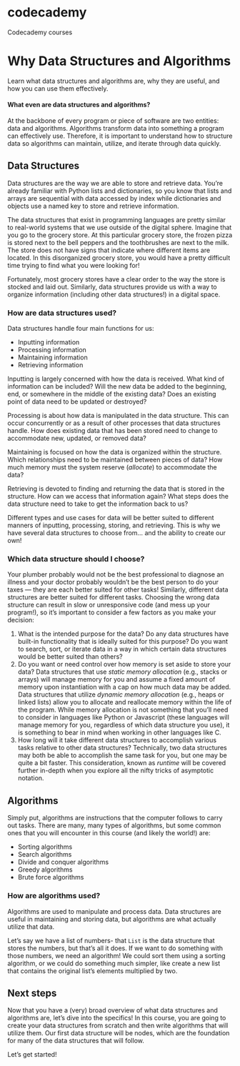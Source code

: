 # codecademy
Codecademy courses



# Why Data Structures and Algorithms

Learn what data structures and algorithms are, why they are useful, and how you can use them effectively.

#### What even are data structures and algorithms?

At the backbone of every program or piece of software are two entities: data and algorithms. Algorithms transform data into something a program can effectively use. Therefore, it is important to understand how to structure data so algorithms can maintain, utilize, and iterate through data quickly.

## Data Structures

Data structures are the way we are able to store and retrieve data. You’re already familiar with Python lists and dictionaries, so you know that lists and arrays are sequential with data accessed by index while dictionaries and objects use a named key to store and retrieve information.

The data structures that exist in programming languages are pretty similar to real-world systems that we use outside of the digital sphere. Imagine that you go to the grocery store. At this particular grocery store, the frozen pizza is stored next to the bell peppers and the toothbrushes are next to the milk. The store does not have signs that indicate where different items are located. In this disorganized grocery store, you would have a pretty difficult time trying to find what you were looking for!

Fortunately, most grocery stores have a clear order to the way the store is stocked and laid out. Similarly, data structures provide us with a way to organize information (including other data structures!) in a digital space.

### How are data structures used?

Data structures handle four main functions for us:

- Inputting information
- Processing information
- Maintaining information
- Retrieving information

Inputting is largely concerned with how the data is received. What kind of information can be included? Will the new data be added to the beginning, end, or somewhere in the middle of the existing data? Does an existing point of data need to be updated or destroyed?

Processing is about how data is manipulated in the data structure. This can occur concurrently or as a result of other processes that data structures handle. How does existing data that has been stored need to change to accommodate new, updated, or removed data?

Maintaining is focused on how the data is organized within the structure. Which relationships need to be maintained between pieces of data? How much memory must the system reserve (*allocate*) to accommodate the data?

Retrieving is devoted to finding and returning the data that is stored in the structure. How can we access that information again? What steps does the data structure need to take to get the information back to us?

Different types and use cases for data will be better suited to different manners of inputting, processing, storing, and retrieving. This is why we have several data structures to choose from… and the ability to create our own!

### Which data structure should I choose?

Your plumber probably would not be the best professional to diagnose an illness and your doctor probably wouldn’t be the best person to do your taxes — they are each better suited for other tasks! Similarly, different data structures are better suited for different tasks. Choosing the wrong data structure can result in slow or unresponsive code (and mess up your program!), so it’s important to consider a few factors as you make your decision:

1. What is the intended purpose for the data? Do any data structures have built-in functionality that is ideally suited for this purpose? Do you want to search, sort, or iterate data in a way in which certain data structures would be better suited than others?
2. Do you want or need control over how memory is set aside to store your data? Data structures that use *static memory allocation* (e.g., stacks or arrays) will manage memory for you and assume a fixed amount of memory upon instantiation with a cap on how much data may be added. Data structures that utilize *dynamic memory allocation* (e.g., heaps or linked lists) allow you to allocate and reallocate memory within the life of the program. While memory allocation is not something that you’ll need to consider in languages like Python or Javascript (these languages will manage memory for you, regardless of which data structure you use), it is something to bear in mind when working in other languages like C.
3. How long will it take different data structures to accomplish various tasks relative to other data structures? Technically, two data structures may both be able to accomplish the same task for you, but one may be quite a bit faster. This consideration, known as *runtime* will be covered further in-depth when you explore all the nifty tricks of asymptotic notation.

## Algorithms

Simply put, algorithms are instructions that the computer follows to carry out tasks. There are many, many types of algorithms, but some common ones that you will encounter in this course (and likely the world!) are:

- Sorting algorithms
- Search algorithms
- Divide and conquer algorithms
- Greedy algorithms
- Brute force algorithms

### How are algorithms used?

Algorithms are used to manipulate and process data. Data structures are useful in maintaining and storing data, but algorithms are what actually utilize that data.

Let’s say we have a list of numbers- that `List` is the data structure that stores the numbers, but that’s all it does. If we want to do something with those numbers, we need an algorithm! We could sort them using a sorting algorithm, or we could do something much simpler, like create a new list that contains the original list’s elements multiplied by two.

## Next steps

Now that you have a (very) broad overview of what data structures and algorithms are, let’s dive into the specifics! In this course, you are going to create your data structures from scratch and then write algorithms that will utilize them. Our first data structure will be nodes, which are the foundation for many of the data structures that will follow.

Let’s get started!
